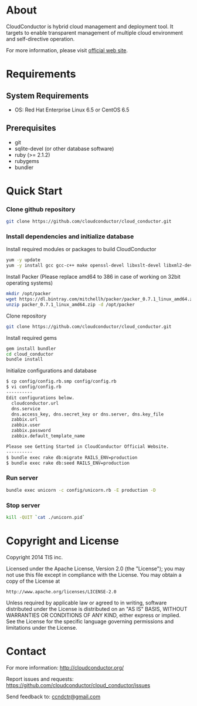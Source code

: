 About
=====

CloudConductor is hybrid cloud management and deployment tool.
It targets to enable transparent management of multiple cloud environment
and self-directive operation.

For more information, please visit [official web site](http://cloudconductor.org/).


Requirements
============

System Requirements
-------------------

- OS: Red Hat Enterprise Linux 6.5 or CentOS 6.5

Prerequisites
-------------

- git
- sqlite-devel (or other database software)
- ruby (>= 2.1.2)
- rubygems
- bundler


Quick Start
===========

### Clone github repository

```bash
git clone https://github.com/cloudconductor/cloud_conductor.git
```

### Install dependencies and initialize database

Install required modules or packages to build CloudConductor

```bash
yum -y update
yum -y install gcc gcc-c++ make openssl-devel libxslt-devel libxml2-devel wget unzip
```

Install Packer (Please replace amd64 to 386 in case of working on 32bit operating systems)

```bash
mkdir /opt/packer
wget https://dl.bintray.com/mitchellh/packer/packer_0.7.1_linux_amd64.zip
unzip packer_0.7.1_linux_amd64.zip -d /opt/packer
```

Clone repository

```bash
git clone https://github.com/cloudconductor/cloud_conductor.git
```

Install required gems

```bash
gem install bundler
cd cloud_conductor
bundle install
```

Initialize configurations and database

```bash
$ cp config/config.rb.smp config/config.rb
$ vi config/config.rb
----------
Edit configurations below.
  cloudconductor.url
  dns.service
  dns.access_key, dns.secret_key or dns.server, dns.key_file
  zabbix.url
  zabbix.user
  zabbix.password
  zabbix.default_template_name

Please see Getting Started in CloudConductor Official Website.
----------
$ bundle exec rake db:migrate RAILS_ENV=production
$ bundle exec rake db:seed RAILS_ENV=production
```

### Run server

```bash
bundle exec unicorn -c config/unicorn.rb -E production -D
```

### Stop server

```bash
kill -QUIT `cat ./unicorn.pid`
```

Copyright and License
=====================

Copyright 2014 TIS inc.

Licensed under the Apache License, Version 2.0 (the "License");
you may not use this file except in compliance with the License.
You may obtain a copy of the License at

    http://www.apache.org/licenses/LICENSE-2.0

Unless required by applicable law or agreed to in writing, software
distributed under the License is distributed on an "AS IS" BASIS,
WITHOUT WARRANTIES OR CONDITIONS OF ANY KIND, either express or implied.
See the License for the specific language governing permissions and
limitations under the License.


Contact
========

For more information: <http://cloudconductor.org/>

Report issues and requests: <https://github.com/cloudconductor/cloud_conductor/issues>

Send feedback to: <ccndctr@gmail.com>

